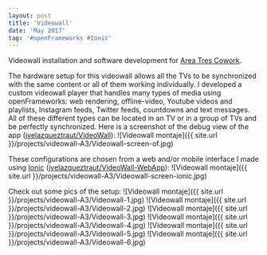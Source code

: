 ```yaml
---
layout: post
title: 'Videowall'
date: 'May 2017'
tag: '#openFrameworks #Ionic'
---
```

Videowall installation and software development for [Area Tres Cowork](http://www.areatresworkplace.com/).

The hardware setup for this videowall allows all the TVs to be synchronized with the same content or all of them working individually. I developed a custom videowall player that handles many types of media using openFrameworks: web rendering, offline-video, Youtube videos and playlists, Instagram feeds, Twitter feeds, countdowns and text messages. All of these different types can be located in an TV or in a group of TVs and be perfectly synchronized. Here is a screenshot of the debug view of the app ([jvelazqueztraut/VideoWall](https://github.com/jvelazqueztraut/VideoWall)):
![Videowall montaje]({{ site.url }}/projects/videowall-A3/Videowall-screen-of.jpg)

These configurations are chosen from a web and/or mobile interface I made using [Ionic](https://ionicframework.com/) ([jvelazqueztraut/VideoWall-WebApp](https://github.com/jvelazqueztraut/VideoWall-WebApp)):
![Videowall montaje]({{ site.url }}/projects/videowall-A3/Videowall-screen-ionic.jpg)

Check out some pics of the setup:
![Videowall montaje]({{ site.url }}/projects/videowall-A3/Videowall-1.jpg)
![Videowall montaje]({{ site.url }}/projects/videowall-A3/Videowall-2.jpg)
![Videowall montaje]({{ site.url }}/projects/videowall-A3/Videowall-3.jpg)
![Videowall montaje]({{ site.url }}/projects/videowall-A3/Videowall-4.jpg)
![Videowall montaje]({{ site.url }}/projects/videowall-A3/Videowall-5.jpg)
![Videowall montaje]({{ site.url }}/projects/videowall-A3/Videowall-6.jpg)
